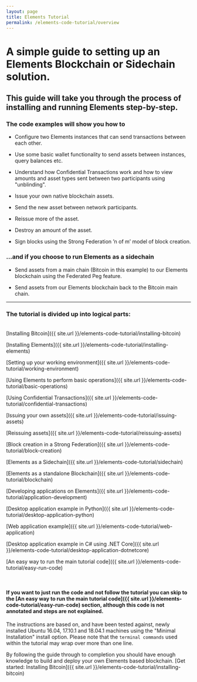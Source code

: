 ```yaml
---
layout: page
title: Elements Tutorial
permalink: /elements-code-tutorial/overview
---
```


# A simple guide to setting up an Elements Blockchain or Sidechain solution.

## This guide will take you through the process of installing and running Elements step-by-step. 

### The code examples will show you how to

* Configure two Elements instances that can send transactions between each other.

* Use some basic wallet functionality to send assets between instances, query balances etc.

* Understand how Confidential Transactions work and how to view amounts and asset types sent between two participants using "unblinding".

* Issue your own native blockchain assets.

* Send the new asset between network participants.

* Reissue more of the asset.

* Destroy an amount of the asset.

* Sign blocks using the Strong Federation ’n of m’ model of block creation.

### ...and if you choose to run Elements as a sidechain

* Send assets from a main chain (Bitcoin in this example) to our Elements blockchain using the Federated Peg feature.

* Send assets from our Elements blockchain back to the Bitcoin main chain.

* * * 

### The tutorial is divided up into logical parts:
<br/>
[Installing Bitcoin]({{ site.url }}/elements-code-tutorial/installing-bitcoin)

[Installing Elements]({{ site.url }}/elements-code-tutorial/installing-elements)

[Setting up your working environment]({{ site.url }}/elements-code-tutorial/working-environment)

[Using Elements to perform basic operations]({{ site.url }}/elements-code-tutorial/basic-operations)

[Using Confidential Transactions]({{ site.url }}/elements-code-tutorial/confidential-transactions)

[Issuing your own assets]({{ site.url }}/elements-code-tutorial/issuing-assets)

[Reissuing assets]({{ site.url }}/elements-code-tutorial/reissuing-assets)

[Block creation in a Strong Federation]({{ site.url }}/elements-code-tutorial/block-creation)

[Elements as a Sidechain]({{ site.url }}/elements-code-tutorial/sidechain)

[Elements as a standalone Blockchain]({{ site.url }}/elements-code-tutorial/blockchain)

[Developing applications on Elements]({{ site.url }}/elements-code-tutorial/application-development)

[Desktop application example in Python]({{ site.url }}/elements-code-tutorial/desktop-application-python)

[Web application example]({{ site.url }}/elements-code-tutorial/web-application)

[Desktop application example in C# using .NET Core]({{ site.url }}/elements-code-tutorial/desktop-application-dotnetcore)

[An easy way to run the main tutorial code]({{ site.url }}/elements-code-tutorial/easy-run-code)

<br/>

#### If you want to just run the code and not follow the tutorial you can skip to the [An easy way to run the main tutorial code]({{ site.url }}/elements-code-tutorial/easy-run-code) section, although this code is not annotated and steps are not explained.

The instructions are based on, and have been tested against, newly installed Ubuntu 16.04, 17.10.1 and 18.04.1 machines using the "Minimal Installation" install option. Please note that the `terminal commands` used within the tutorial may wrap over more than one line.

By following the guide through to completion you should have enough knowledge to build and deploy your own Elements based blockchain. [Get started: Installing Bitcoin]({{ site.url }}/elements-code-tutorial/installing-bitcoin)
